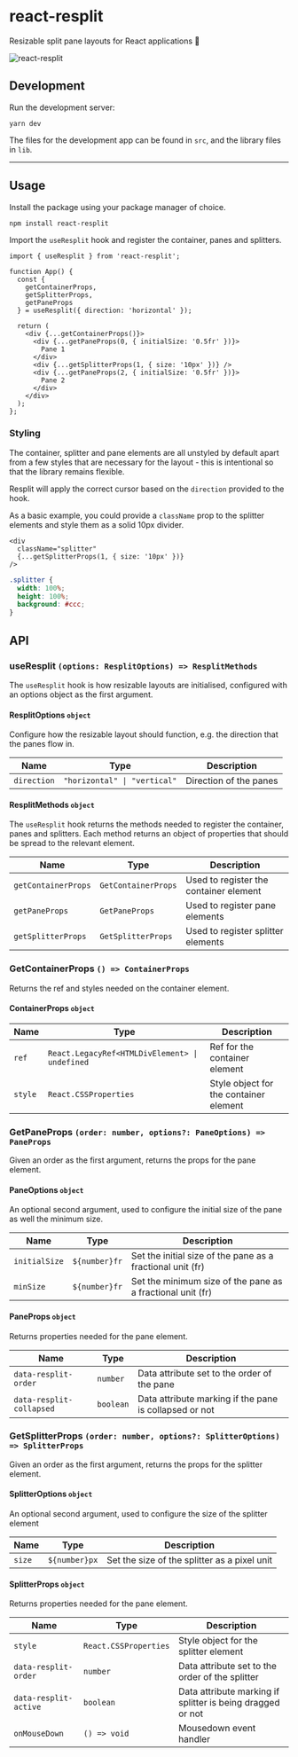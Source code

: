 # react-resplit
Resizable split pane layouts for React applications 🖖

![react-resplit](https://user-images.githubusercontent.com/9557798/209449017-e648a053-f0de-49b1-bc8f-d56b4ddcf5db.gif)

## Development
Run the development server:
```
yarn dev
```

The files for the development app can be found in `src`, and the library files in `lib`.

---

## Usage

Install the package using your package manager of choice.

```
npm install react-resplit
```

Import the `useResplit` hook and register the container, panes and splitters.


```tsx
import { useResplit } from 'react-resplit';

function App() {
  const {
    getContainerProps,
    getSplitterProps,
    getPaneProps
  } = useResplit({ direction: 'horizontal' });

  return (
    <div {...getContainerProps()}>
      <div {...getPaneProps(0, { initialSize: '0.5fr' })}>
        Pane 1
      </div>
      <div {...getSplitterProps(1, { size: '10px' })} />
      <div {...getPaneProps(2, { initialSize: '0.5fr' })}>
        Pane 2
      </div>
    </div>
  );
};
```

### Styling
The container, splitter and pane elements are all unstyled by default apart from a few styles that are necessary for the layout - this is intentional so that the library remains flexible.

Resplit will apply the correct cursor based on the `direction` provided to the hook.

As a basic example, you could provide a `className` prop to the splitter elements and style them as a solid 10px divider.

```tsx
<div
  className="splitter"
  {...getSplitterProps(1, { size: '10px' })}
/>
```

```css
.splitter {
  width: 100%;
  height: 100%;
  background: #ccc;
}
```

## API

### useResplit `(options: ResplitOptions) => ResplitMethods`

The `useResplit` hook is how resizable layouts are initialised, configured with an options object as the first argument.

#### ResplitOptions `object`

Configure how the resizable layout should function, e.g. the direction that the panes flow in.

| Name | Type | Description |
| ---- | ---- | ----------- |
| `direction` | `"horizontal" \| "vertical"` | Direction of the panes |

#### ResplitMethods `object`
The `useResplit` hook returns the methods needed to register the container, panes and splitters. Each method returns an object of properties that should be spread to the relevant element.

| Name | Type | Description |
| ---- | ---- | ----------- |
| `getContainerProps` | `GetContainerProps` | Used to register the container element |
| `getPaneProps` | `GetPaneProps` | Used to register pane elements |
| `getSplitterProps` | `GetSplitterProps` | Used to register splitter elements |

### GetContainerProps `() => ContainerProps`
Returns the ref and styles needed on the container element.

#### ContainerProps `object`

| Name | Type | Description |
| ---- | ---- | ----------- |
| `ref` | `React.LegacyRef<HTMLDivElement> \| undefined` | Ref for the container element |
| `style` | `React.CSSProperties` | Style object for the container element |

### GetPaneProps `(order: number, options?: PaneOptions) => PaneProps`
Given an order as the first argument, returns the props for the pane element.

#### PaneOptions `object`
An optional second argument, used to configure the initial size of the pane as well the minimum size.

| Name | Type | Description |
| ---- | ---- | ----------- |
| `initialSize` | `${number}fr` | Set the initial size of the pane as a fractional unit (fr) |
| `minSize` | `${number}fr` | Set the minimum size of the pane as a fractional unit (fr) |

#### PaneProps `object`
Returns properties needed for the pane element.

| Name | Type | Description |
| ---- | ---- | ----------- |
| `data-resplit-order` | `number` | Data attribute set to the order of the pane |
| `data-resplit-collapsed` | `boolean` | Data attribute marking if the pane is collapsed or not |

### GetSplitterProps `(order: number, options?: SplitterOptions) => SplitterProps`
Given an order as the first argument, returns the props for the splitter element.

#### SplitterOptions `object`
An optional second argument, used to configure the size of the splitter element

| Name | Type | Description |
| ---- | ---- | ----------- |
| `size` | `${number}px` | Set the size of the splitter as a pixel unit |

#### SplitterProps `object`
Returns properties needed for the pane element.

| Name | Type | Description |
| ---- | ---- | ----------- |
| `style` | `React.CSSProperties` | Style object for the splitter element |
| `data-resplit-order` | `number` | Data attribute set to the order of the splitter |
| `data-resplit-active` | `boolean` | Data attribute marking if splitter is being dragged or not |
| `onMouseDown` | `() => void` | Mousedown event handler |
